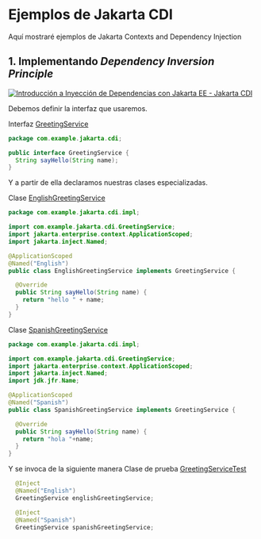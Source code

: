# Ejemplos de Jakarta CDI

Aquí mostraré ejemplos de Jakarta Contexts and Dependency Injection

## 1. Implementando _Dependency Inversion Principle_
[![Introducción a Inyección de Dependencias con Jakarta EE - Jakarta CDI](https://img.youtube.com/vi/ynq9_0n79pI/default.jpg)](https://youtu.be/ynq9_0n79pI)

Debemos definir la interfaz que usaremos.

Interfaz [GreetingService](simple-cdi/src/main/java/com/example/jakarta/cdi/GreetingService.java)
```java
package com.example.jakarta.cdi;

public interface GreetingService {
  String sayHello(String name);
}
```

Y a partir de ella declaramos nuestras clases especializadas.

Clase [EnglishGreetingService](simple-cdi/src/main/java/com/example/jakarta/cdi/impl/EnglishGreetingService.java)
```java
package com.example.jakarta.cdi.impl;

import com.example.jakarta.cdi.GreetingService;
import jakarta.enterprise.context.ApplicationScoped;
import jakarta.inject.Named;

@ApplicationScoped
@Named("English")
public class EnglishGreetingService implements GreetingService {

  @Override
  public String sayHello(String name) {
    return "hello " + name;
  }
}
```

Clase [SpanishGreetingService](simple-cdi/src/main/java/com/example/jakarta/cdi/impl/SpanishGreetingService.java)
```java
package com.example.jakarta.cdi.impl;

import com.example.jakarta.cdi.GreetingService;
import jakarta.enterprise.context.ApplicationScoped;
import jakarta.inject.Named;
import jdk.jfr.Name;

@ApplicationScoped
@Named("Spanish")
public class SpanishGreetingService implements GreetingService {

  @Override
  public String sayHello(String name) {
    return "hola "+name;
  }
}
```

Y se invoca de la siguiente manera
Clase de prueba [GreetingServiceTest](simple-cdi/src/test/java/com/example/jakarta/cdi/GreetingServiceTest.java)
```java
  @Inject
  @Named("English")
  GreetingService englishGreetingService;

  @Inject
  @Named("Spanish")
  GreetingService spanishGreetingService;
```